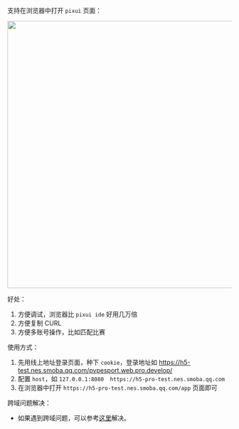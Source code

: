 支持在浏览器中打开 `pixui` 页面：

<img src="https://mike-1255355338.cos.ap-guangzhou.myqcloud.com/article/2025/6/own_mike_sG6dnFHhi7SnXBRG.png" width="600">

好处：

1. 方便调试，浏览器比 `pixui ide` 好用几万倍
2. 方便复制 CURL
3. 方便多账号操作，比如匹配比赛

使用方式：

1. 先用线上地址登录页面，种下 `cookie`，登录地址如 https://h5-test.nes.smoba.qq.com/pvpesport.web.pro.develop/
2. 配置 `host`，如 `127.0.0.1:8080  https://h5-pro-test.nes.smoba.qq.com`
3. 在浏览器中打开 `https://h5-pro-test.nes.smoba.qq.com/app` 页面即可

跨域问题解决：

- 如果遇到跨域问题，可以参考[这里](https://www.cnblogs.com/China-Dream/p/15696676.html)解决。
